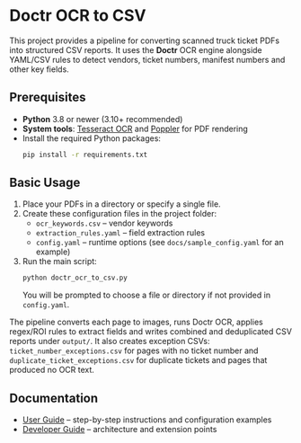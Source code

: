 # Doctr OCR to CSV

This project provides a pipeline for converting scanned truck ticket PDFs into structured CSV reports.
It uses the **Doctr** OCR engine alongside YAML/CSV rules to detect vendors, ticket numbers,
manifest numbers and other key fields.

## Prerequisites

- **Python** 3.8 or newer (3.10+ recommended)
- **System tools**: [Tesseract OCR](https://github.com/tesseract-ocr/tesseract)
  and [Poppler](http://blog.alivate.com.au/poppler-windows/) for PDF rendering
- Install the required Python packages:
  ```bash
  pip install -r requirements.txt
  ```

## Basic Usage

1. Place your PDFs in a directory or specify a single file.
2. Create these configuration files in the project folder:
    - `ocr_keywords.csv` – vendor keywords
    - `extraction_rules.yaml` – field extraction rules
    - `config.yaml` – runtime options (see `docs/sample_config.yaml` for an example)
3. Run the main script:
   ```bash
   python doctr_ocr_to_csv.py
   ```
   You will be prompted to choose a file or directory if not provided in `config.yaml`.

The pipeline converts each page to images, runs Doctr OCR, applies regex/ROI
rules to extract fields and writes combined and deduplicated CSV reports under
`output/`. It also creates exception CSVs:
`ticket_number_exceptions.csv` for pages with no ticket number and
`duplicate_ticket_exceptions.csv` for duplicate tickets and pages that produced
no OCR text.

## Documentation

- [User Guide](docs/USER_GUIDE.md) – step-by-step instructions and configuration examples
- [Developer Guide](docs/DEVELOPER_GUIDE.md) – architecture and extension points

